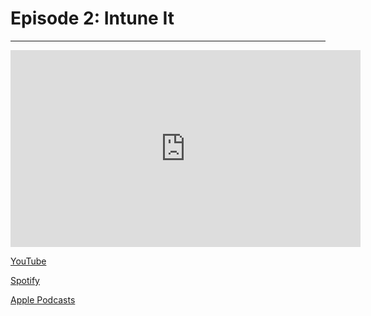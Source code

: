 # Episode 2: Intune It

---

<iframe width="560" height="315" src="https://www.youtube.com/embed/6FvzfEOSHaE?si=t4NqE08JiOCl1B7e" title="YouTube video player" frameborder="0" allow="accelerometer; autoplay; clipboard-write; encrypted-media; gyroscope; picture-in-picture; web-share" referrerpolicy="strict-origin-when-cross-origin" allowfullscreen></iframe>

[YouTube](https://www.youtube.com/watch?v=6FvzfEOSHaE)

[Spotify](https://open.spotify.com/episode/3GgsGAJu3tbcWvrbFsAe6P?si=8v_xeuDCRFuVYlauoGxWzQ&nd=1&dlsi=d5fe9fa525824dbc)

[Apple Podcasts](https://podcasts.apple.com/us/podcast/episode-2-intune-it-out-of-band-a-microsoft-security-podcast/id1789671447?i=1000690700554)

